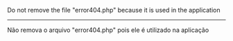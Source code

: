 Do not remove the file "error404.php" because it is used in the application

------------------

Não remova o arquivo "error404.php" pois ele é utilizado na aplicação